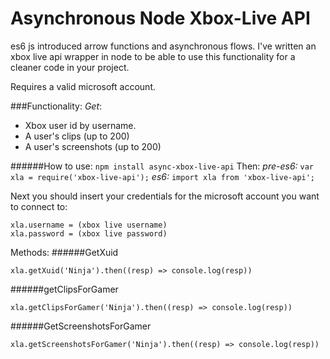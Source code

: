 # Asynchronous Node Xbox-Live API
es6 js introduced arrow functions and asynchronous flows. I've written an xbox live api wrapper in node to be able to use this functionality for a cleaner code in your project.

Requires a valid microsoft account.

###Functionality:
*Get*:
- Xbox user id by username.
- A user's clips (up to 200)
- A user's screenshots (up to 200)

######How to use:
`npm install async-xbox-live-api`
Then:
*pre-es6:*
`var xla = require('xbox-live-api');`
*es6:*
`import xla from 'xbox-live-api';`

Next you should insert your credentials for the microsoft account you want to connect to:
```
xla.username = (xbox live username)
xla.password = (xbox live password)
```

Methods:
######GetXuid
```
xla.getXuid('Ninja').then((resp) => console.log(resp))
```

######getClipsForGamer
```
xla.getClipsForGamer('Ninja').then((resp) => console.log(resp))
```

######GetScreenshotsForGamer
```
xla.getScreenshotsForGamer('Ninja').then((resp) => console.log(resp))
```
